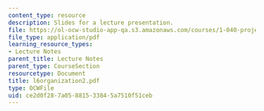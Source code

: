 ```yaml
---
content_type: resource
description: Slides for a lecture presentation.
file: https://ol-ocw-studio-app-qa.s3.amazonaws.com/courses/1-040-project-management-spring-2004/ce2d0f287a05881533845a7510f51ceb_l6organization2.pdf
file_type: application/pdf
learning_resource_types:
- Lecture Notes
parent_title: Lecture Notes
parent_type: CourseSection
resourcetype: Document
title: l6organization2.pdf
type: OCWFile
uid: ce2d0f28-7a05-8815-3384-5a7510f51ceb
---
```

